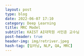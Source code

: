 ```yaml
---
layout: post
type: blog
date: 2022-06-07 17:10
category: Deep Learning
title: MRC Model
subtitle: KAIST AI대학원 서민준 교수님
post-header: true
header-img: img/retriver.jpeg
hash-tag: [딥러닝, NLP, QA, MRC]
---
```

